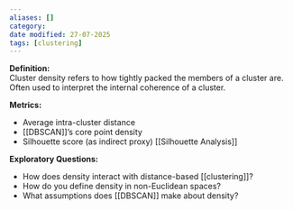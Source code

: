```yaml
---
aliases: []
category:
date modified: 27-07-2025
tags: [clustering]
---
```

**Definition:**  
Cluster density refers to how tightly packed the members of a cluster are. Often used to interpret the internal coherence of a cluster.

**Metrics:**
- Average intra-cluster distance
- [[DBSCAN]]’s core point density
- Silhouette score (as indirect proxy) [[Silhouette Analysis]]

**Exploratory Questions:**
- How does density interact with distance-based [[clustering]]?
- How do you define density in non-Euclidean spaces?
- What assumptions does [[DBSCAN]] make about density?